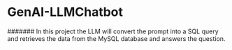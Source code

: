 # GenAI-LLMChatbot

####### In this project the LLM will convert the prompt into a SQL query and retrieves the data from the MySQL database and answers the question.
